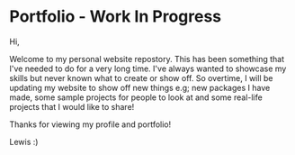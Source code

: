 # Portfolio - Work In Progress
 Hi, 
 
 Welcome to my personal website repostory. This has been something that I've needed to do for a very long time. I've always wanted to showcase my skills 
but never known what to create or show off. So overtime, I will be updating my website to show off new things e.g; new packages I have made, some sample projects for people to look at and some real-life projects that I would like to share! 

Thanks for viewing my profile and portfolio! 

Lewis :)
